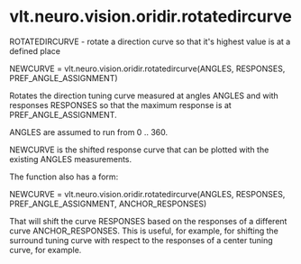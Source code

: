 # vlt.neuro.vision.oridir.rotatedircurve

  ROTATEDIRCURVE - rotate a direction curve so that it's highest value is at a defined place
 
   NEWCURVE = vlt.neuro.vision.oridir.rotatedircurve(ANGLES, RESPONSES, PREF_ANGLE_ASSIGNMENT)
   
   Rotates the direction tuning curve measured at angles ANGLES and 
   with responses RESPONSES so that the maximum response is at PREF_ANGLE_ASSIGNMENT.
 
   ANGLES are assumed to run from 0 .. 360.
 
   NEWCURVE is the shifted response curve that can be plotted with the existing
   ANGLES measurements.
 
   The function also has a form:
 
   NEWCURVE = vlt.neuro.vision.oridir.rotatedircurve(ANGLES, RESPONSES, PREF_ANGLE_ASSIGNMENT, ANCHOR_RESPONSES)
  
   That will shift the curve RESPONSES based on the responses of a different curve
   ANCHOR_RESPONSES. This is useful, for example, for shifting the surround tuning
   curve with respect to the responses of a center tuning curve, for example.
